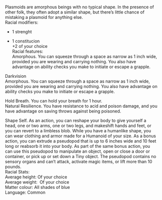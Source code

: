 Plasmoids are amorphous beings with no typical shape. In the presence of other folk, they often adopt a similar shape, but there’s little chance of mistaking a plasmoid for anything else.  
Racial modifiers:  
- 1 strenght

- 1 constitucion  
+2 of your choice  
Racial features:  
Amorphous. You can squeeze through a space as narrow as 1 inch wide, provided you are wearing and carrying nothing. You also have advantage on ability checks you make to initiate or escape a grapple.

Darkvision  
Amorphous. You can squeeze through a space as narrow as 1 inch wide, provided you are wearing and carrying nothing. You also have advantage on ability checks you make to initiate or escape a grapple.

Hold Breath. You can hold your breath for 1 hour.  
Natural Resilience. You have resistance to acid and poison damage, and you have advantage on saving throws against being poisoned.

Shape Self. As an action, you can reshape your body to give yourself a head, one or two arms, one or two legs, and makeshift hands and feet, or you can revert to a limbless blob. While you have a humanlike shape, you can wear clothing and armor made for a Humanoid of your size. As a bonus action, you can extrude a pseudopod that is up to 6 inches wide and 10 feet long or reabsorb it into your body. As part of the same bonus action, you can use this pseudopod to manipulate an object, open or close a door or container, or pick up or set down a Tiny object. The pseudopod contains no sensory organs and can’t attack, activate magic items, or lift more than 10 pounds.  
Racial Stats:  
Average height: Of your choice  
Average weight:  Of your choice  
Matter colour: All shades of blue  
Language: Common